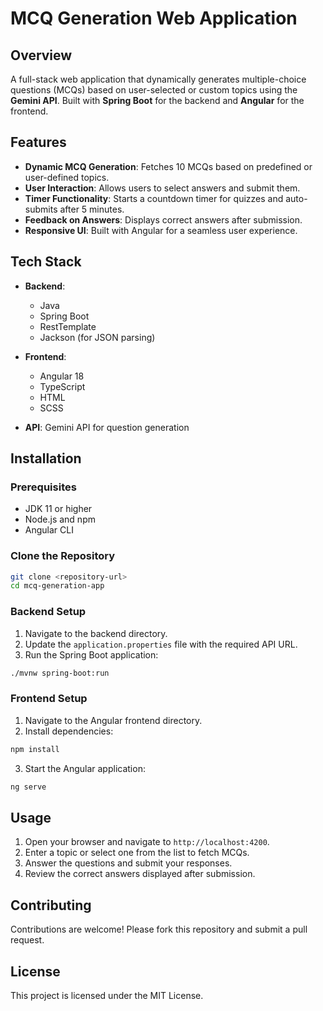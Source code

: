 # MCQ Generation Web Application

## Overview

A full-stack web application that dynamically generates multiple-choice questions (MCQs) based on user-selected or custom topics using the **Gemini API**. Built with **Spring Boot** for the backend and **Angular** for the frontend.

## Features

- **Dynamic MCQ Generation**: Fetches 10 MCQs based on predefined or user-defined topics.
- **User Interaction**: Allows users to select answers and submit them.
- **Timer Functionality**: Starts a countdown timer for quizzes and auto-submits after 5 minutes.
- **Feedback on Answers**: Displays correct answers after submission.
- **Responsive UI**: Built with Angular for a seamless user experience.

## Tech Stack

- **Backend**: 
  - Java
  - Spring Boot
  - RestTemplate
  - Jackson (for JSON parsing)
  
- **Frontend**: 
  - Angular 18
  - TypeScript
  - HTML
  - SCSS

- **API**: Gemini API for question generation

## Installation

### Prerequisites

- JDK 11 or higher
- Node.js and npm
- Angular CLI

### Clone the Repository

```bash
git clone <repository-url>
cd mcq-generation-app
```

### Backend Setup

1. Navigate to the backend directory.
2. Update the `application.properties` file with the required API URL.
3. Run the Spring Boot application:

```bash
./mvnw spring-boot:run
```

### Frontend Setup

1. Navigate to the Angular frontend directory.
2. Install dependencies:

```bash
npm install
```

3. Start the Angular application:

```bash
ng serve
```

## Usage

1. Open your browser and navigate to `http://localhost:4200`.
2. Enter a topic or select one from the list to fetch MCQs.
3. Answer the questions and submit your responses.
4. Review the correct answers displayed after submission.

## Contributing

Contributions are welcome! Please fork this repository and submit a pull request.

## License

This project is licensed under the MIT License.
